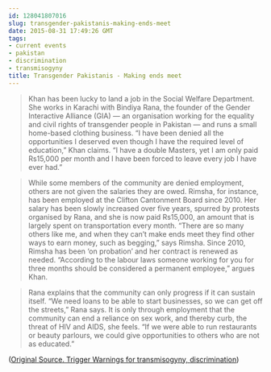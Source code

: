 ```yaml
---
id: 128041807016
slug: transgender-pakistanis-making-ends-meet
date: 2015-08-31 17:49:26 GMT
tags:
- current events
- pakistan
- discrimination
- transmisogyny
title: Transgender Pakistanis - Making ends meet
---
```

>Khan has been lucky to land a job in the Social Welfare Department. She works in Karachi with Bindiya Rana, the founder of the Gender Interactive Alliance (GIA) — an organisation working for the equality and civil rights of transgender people in Pakistan — and runs a small home-based clothing business. “I have been denied all the opportunities I deserved even though I have the required level of education,” Khan claims. “I have a double Masters, yet I am only paid Rs15,000 per month and I have been forced to leave every job I have ever had.”

>While some members of the community are denied employment, others are not given the salaries they are owed. Rimsha, for instance, has been employed at the Clifton Cantonment Board since 2010. Her salary has been slowly increased over five years, spurred by protests organised by Rana, and she is now paid Rs15,000, an amount that is largely spent on transportation every month. “There are so many others like me, and when they can’t make ends meet they find other ways to earn money, such as begging,” says Rimsha. Since 2010, Rimsha has been ‘on probation’ and her contract is renewed as needed. “According to the labour laws someone working for you for three months should be considered a permanent employee,” argues Khan.

>Rana explains that the community can only progress if it can sustain itself. “We need loans to be able to start businesses, so we can get off the streets,” Rana says. It is only through employment that the community can end a reliance on sex work, and thereby curb, the threat of HIV and AIDS, she feels. “If we were able to run restaurants or beauty parlours, we could give opportunities to others who are not as educated.”

([Original Source. Trigger Warnings for transmisogyny, discrimination][1])

[1]: https://web.archive.org/web/20150831114740/http://tribune.com.pk/story/945233/transgender-pakistanis-making-ends-meet/